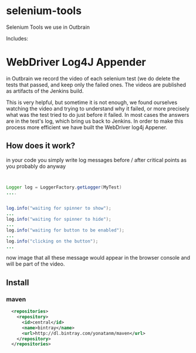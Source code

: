selenium-tools
==============

Selenium Tools we use in Outbrain

Includes:

# WebDriver Log4J Appender
in Outbrain we record the video of each selenium test (we do delete the tests
that passed, and keep only the failed ones. The videos are published as
artifacts of the Jenkins build.

This is very helpful, but sometime it is not enough, we found ourselves   watching the video and trying to understand why it failed, or more precisely
what was the test tried to do just before it failed. In most cases the answers
are in the test's log, which bring us back to Jenkins. 
In order to make this process more
efficient we have built the WebDriver log4j Appener.

## How does it work?
in your code you simply write log messages before / after critical points as
you probably do anyway


```java


Logger log = LoggerFactory.getLogger(MyTest)
....


log.info("waiting for spinner to show");
...
log.info("waiting for spinner to hide");
...
log.info("waiting for button to be enabled");
...
log.info("clicking on the button");
...

```

now image that all these message would appear in the browser console and will
be part of the video.

## Install

### maven

```xml
  <repositories>
    <repository>
      <id>central</id>
      <name>bintray</name>
      <url>http://dl.bintray.com/yonatanm/maven</url>
    </repository>
  </repositories>
```


